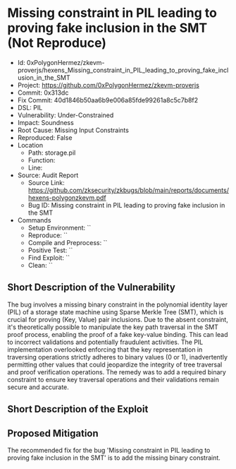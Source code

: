 # Missing constraint in PIL leading to proving fake inclusion in the SMT (Not Reproduce)

* Id: 0xPolygonHermez/zkevm-proverjs/hexens_Missing_constraint_in_PIL_leading_to_proving_fake_inclusion_in_the_SMT
* Project: https://github.com/0xPolygonHermez/zkevm-proverjs
* Commit: 0x313dc
* Fix Commit: 40d1846b50aa6b9e006a85fde99261a8c5c7b8f2
* DSL: PIL
* Vulnerability: Under-Constrained
* Impact: Soundness
* Root Cause: Missing Input Constraints
* Reproduced: False
* Location
  - Path: storage.pil
  - Function: 
  - Line: 
* Source: Audit Report
  - Source Link: https://github.com/zksecurity/zkbugs/blob/main/reports/documents/hexens-polygonzkevm.pdf
  - Bug ID: Missing constraint in PIL leading to proving fake inclusion in the SMT
* Commands
  - Setup Environment: ``
  - Reproduce: ``
  - Compile and Preprocess: ``
  - Positive Test: ``
  - Find Exploit: ``
  - Clean: ``

## Short Description of the Vulnerability

The bug involves a missing binary constraint in the polynomial identity layer (PIL) of a storage state machine using Sparse Merkle Tree (SMT), which is crucial for proving (Key, Value) pair inclusions. Due to the absent constraint, it's theoretically possible to manipulate the key path traversal in the SMT proof process, enabling the proof of a fake key-value binding. This can lead to incorrect validations and potentially fraudulent activities. The PIL implementation overlooked enforcing that the key representation in traversing operations strictly adheres to binary values (0 or 1), inadvertently permitting other values that could jeopardize the integrity of tree traversal and proof verification operations. The remedy was to add a required binary constraint to ensure key traversal operations and their validations remain secure and accurate.

## Short Description of the Exploit



## Proposed Mitigation

The recommended fix for the bug 'Missing constraint in PIL leading to proving fake inclusion in the SMT' is to add the missing binary constraint.

